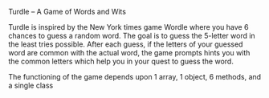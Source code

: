 Turdle – A Game of Words and Wits 

Turdle is inspired by the New York times game Wordle where you have 6 chances to guess a random word. The goal is to guess the 5-letter word in the least tries possible. After each guess, if the letters of your guessed word are common with the actual word, the game prompts hints you with the common letters which help you in your quest to guess the word.  

The functioning of the game depends upon 1 array, 1 object, 6 methods, and a single class 
